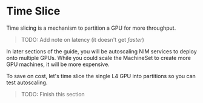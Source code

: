 # Time Slice

Time slicing is a mechanism to partition a GPU for more throughput.

> TODO: Add note on latency (it doesn't get *faster*)

In later sections of the guide, you will be autoscaling NIM services to deploy onto multiple GPUs. While you could scale the MachineSet to create more GPU machines, it will be more expensive.

To save on cost, let's time slice the single L4 GPU into partitions so you can test autoscaling.

> TODO: Finish this section
